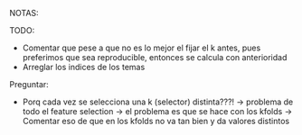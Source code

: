NOTAS:

TODO:

- Comentar que pese a que no es lo mejor el fijar el k antes, pues preferimos que sea reproducible, entonces se calcula con anterioridad
- Arreglar los indices de los temas

Preguntar:

- Porq cada vez se selecciona una k (selector) distinta???! -> problema de todo el feature selection
  -> el problema es que se hace con los kfolds
  -> Comentar eso de que en los kfolds no va tan bien y da valores distintos
